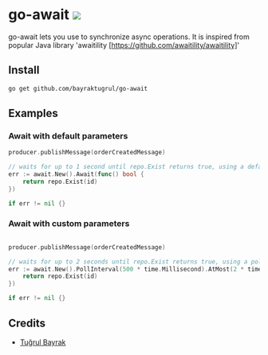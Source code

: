 # go-await [![](https://img.shields.io/badge/License-MIT-yellow.svg)](https://img.shields.io/badge/License-MIT-yellow.svg)

go-await lets you use to synchronize async operations. It is inspired from popular Java library 'awaitility [https://github.com/awaitility/awaitility]'

## Install

```bash
go get github.com/bayraktugrul/go-await
```

## Examples

### Await with default parameters

```go
producer.publishMessage(orderCreatedMessage)

// waits for up to 1 second until repo.Exist returns true, using a default polling interval of 100ms
err := await.New().Await(func() bool {
    return repo.Exist(id)
})

if err != nil {}
```

### Await with custom parameters

```go

producer.publishMessage(orderCreatedMessage)

// waits for up to 2 seconds until repo.Exist returns true, using a polling interval of 500ms
err := await.New().PollInterval(500 * time.Millisecond).AtMost(2 * time.Second).Await(func() bool {
    return repo.Exist(id)
})

if err != nil {}
```

## Credits

* [Tuğrul Bayrak](https://github.com/bayraktugrul)
